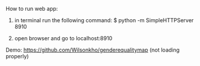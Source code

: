 How to run web app:

1.	in terminal run the following command:
 	$ python -m SimpleHTTPServer 8910

2.	open browser and go to localhost:8910

Demo: https://github.com/Wilsonkho/genderequalitymap (not loading properly)